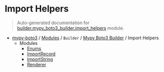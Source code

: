 # Import Helpers

> Auto-generated documentation for [builder.mypy_boto3_builder.import_helpers](https://github.com/vemel/mypy_boto3/blob/master/builder/mypy_boto3_builder/import_helpers/__init__.py) module.

- [mypy-boto3](../../../README.md#mypy_boto3) / [Modules](../../../MODULES.md#mypy-boto3-modules) / `Builder` / [Mypy Boto3 Builder](../index.md#mypy-boto3-builder) / Import Helpers
    - Modules
        - [Enums](enums.md#enums)
        - [ImportRecord](import_record.md#importrecord)
        - [ImportString](import_string.md#importstring)
        - [Renderer](renderer.md#renderer)
